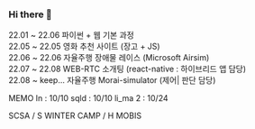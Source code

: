 ### Hi there 👋

  22.01 ~ 22.06   파이썬 + 웹 기본 과정<br>
  22.05 ~ 22.05   영화 추천 사이트 (장고 + JS)<br>
  22.06 ~ 22.06   자율주행 장애물 레이스 (Microsoft Airsim)<br>
  22.07 ~ 22.08   WEB-RTC 소개팅 (react-native : 하이브리드 앱 담당)<br>
  22.08 ~ keep... 자율주행 Morai-simulator (제어| 판단 담당)<br>



MEMO
In : 10/10
sqld : 10/10
li_ma 2 : 10/24

SCSA / S WINTER CAMP / H MOBIS

